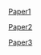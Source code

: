 [Paper1](https://github.com/yangyongkang2000/2020_CUMCM_Problem_A/blob/7526e78cd598ee05f142aae2c13b813391806963/2020%E6%95%B0%E5%AD%A6%E5%BB%BA%E6%A8%A1A%E9%A2%98%E8%AE%BA%E6%96%87%E4%BB%A3%E7%A0%81%E6%95%B0%E6%8D%AE%E8%AE%BA%E6%96%87/A202017256004_%E7%8E%8B%E5%85%B4%E5%9B%BD_%E8%83%A1%E8%96%87_%E6%9D%A8%E6%B0%B8%E5%BA%B7.pdf)

[Paper2](https://github.com/775269512/WHUT_CUMCM20/blob/a966c09e46c1789a86d4532f46d503a2226e0a47/WHUT-CUMCM2020%E5%9B%BD%E5%A5%96/B202017249015_%E5%88%98%E5%AD%90%E5%B7%9D_%E7%A8%8B%E5%AE%87_%E7%A5%81%E6%88%90.pdf)

[Paper3](https://github.com/tlt18/CUMCM2020/blob/53a23fe66bfd0a88638a9b9f2468cc6c2138bf8a/%E8%AE%BA%E6%96%87%EF%BC%88%E6%9C%80%E7%BB%88%E6%8F%90%E4%BA%A4%EF%BC%89.pdf)
